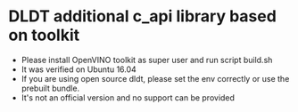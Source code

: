 # DLDT additional c_api library based on toolkit
- Please install OpenVINO toolkit as super user and run script build.sh
- It was verified on Ubuntu 16.04
- If you are using open source dldt, please set the env correctly or use the prebuilt bundle.
- It's not an official version and no support can be provided
